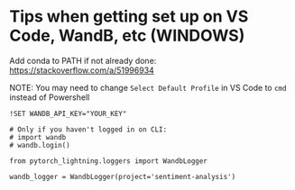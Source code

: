 # Tips when getting set up on VS Code, WandB, etc (WINDOWS)

Add conda to PATH if not already done: https://stackoverflow.com/a/51996934

NOTE: You may need to change `Select Default Profile` in VS Code to `cmd` instead of Powershell

```
!SET WANDB_API_KEY="YOUR_KEY"

# Only if you haven't logged in on CLI:
# import wandb
# wandb.login()

from pytorch_lightning.loggers import WandbLogger

wandb_logger = WandbLogger(project='sentiment-analysis')
```

